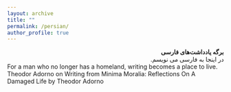 ```yaml
---
layout: archive
title: ""
permalink: /persian/
author_profile: true
---
```

 <div dir="rtl" lang="fa"> <b> برگه یادداشت‌های فارسی </b> </div>
  
 <div dir="rtl" lang="fa">در اینجا به فارسی می نویسم. 
</div>
For a man who no longer has a homeland, writing becomes a place to live.
Theodor Adorno on Writing
from Minima Moralia: Reflections On A Damaged Life by Theodor Adorno
